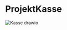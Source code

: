 # ProjektKasse
![Kasse drawio](https://github.com/Talhak06/ProjektKasse/assets/111420547/4a9b655e-f0a2-4c83-bcca-bed0cdca4a91)
